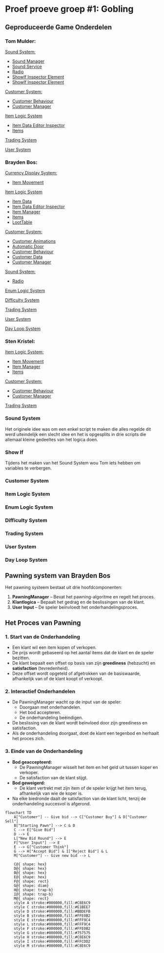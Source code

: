 # Proef proeve groep #1: Gobling

## Geproduceerde Game Onderdelen
### Tom Mulder:
[Sound System:](https://github.com/stenkristel/ProefProeveGroep1/tree/main/Assets/Scripts/Sound)
- [Sound Manager](https://github.com/stenkristel/ProefProeveGroep1/blob/main/Assets/Scripts/Sound/SoundManager.cs)
- [Sound Service](https://github.com/stenkristel/ProefProeveGroep1/blob/main/Assets/Scripts/Sound/SoundService.cs) 
- [Radio](https://github.com/stenkristel/ProefProeveGroep1/blob/main/Assets/Scripts/Sound/Radio.cs) 
- [ShowIf Inspector Element](https://github.com/stenkristel/ProefProeveGroep1/blob/main/Assets/Scripts/Sound/ShowIfInspector.cs) 
- [ShowIf Inspector Element](https://github.com/stenkristel/ProefProeveGroep1/blob/main/Assets/Scripts/Sound/ShowIfAttribute.cs) 

[Customer System:](https://github.com/stenkristel/ProefProeveGroep1/tree/main/Assets/Scripts/Customer)
- [Customer Behaviour](https://github.com/stenkristel/ProefProeveGroep1/blob/main/Assets/Scripts/Customer/CustomerBehaviour.cs)
- [Customer Manager](https://github.com/stenkristel/ProefProeveGroep1/blob/main/Assets/Scripts/Customer/CustomerManager.cs)

[Item Logic System](https://github.com/stenkristel/ProefProeveGroep1/tree/main/Assets/Scripts/Item)
- [Item Data Editor Inspector](https://github.com/stenkristel/ProefProeveGroep1/blob/main/Assets/Scripts/Item/ItemDataEditor.cs)
- [Items](https://github.com/stenkristel/ProefProeveGroep1/blob/main/Assets/Scripts/Item/Items.cs)

[Trading System](https://github.com/stenkristel/ProefProeveGroep1/tree/main/Assets/Scripts/Trading)

[User System](https://github.com/stenkristel/ProefProeveGroep1/tree/main/Assets/Scripts/User)

### Brayden Bos:
[Currency Display System:](https://github.com/stenkristel/ProefProeveGroep1/tree/main/Assets/Scripts/CurrencyDisplay)
- [Item Movement](https://github.com/stenkristel/ProefProeveGroep1/blob/main/Assets/Scripts/CurrencyDisplay/CurrencyDisplay.cs)

[Item Logic System](https://github.com/stenkristel/ProefProeveGroep1/tree/main/Assets/Scripts/Item)
- [Item Data](https://github.com/stenkristel/ProefProeveGroep1/blob/main/Assets/Scripts/Item/ItemData.cs)
- [Item Data Editor Inspector](https://github.com/stenkristel/ProefProeveGroep1/blob/main/Assets/Scripts/Item/ItemDataEditor.cs)
- [Item Manager](https://github.com/stenkristel/ProefProeveGroep1/blob/main/Assets/Scripts/Item/ItemManager.cs)
- [Items](https://github.com/stenkristel/ProefProeveGroep1/blob/main/Assets/Scripts/Item/Items.cs)
- [LootTable](https://github.com/stenkristel/ProefProeveGroep1/blob/main/Assets/Scripts/Item/LootTable.cs)

[Customer System:](https://github.com/stenkristel/ProefProeveGroep1/tree/main/Assets/Scripts/Customer)
- [Customer Animations](https://github.com/stenkristel/ProefProeveGroep1/blob/main/Assets/Scripts/Customer/CustomerAnimations.cs)
- [Automatic Door](https://github.com/stenkristel/ProefProeveGroep1/blob/main/Assets/Scripts/Customer/CustomerAutomaticDoor.cs)
- [Customer Behaviour](https://github.com/stenkristel/ProefProeveGroep1/blob/main/Assets/Scripts/Customer/CustomerBehaviour.cs)
- [Customer Data](https://github.com/stenkristel/ProefProeveGroep1/blob/main/Assets/Scripts/Customer/CustomerData.cs)
- [Customer Manager](https://github.com/stenkristel/ProefProeveGroep1/blob/main/Assets/Scripts/Customer/CustomerManager.cs)

[Sound System:](https://github.com/stenkristel/ProefProeveGroep1/tree/main/Assets/Scripts/Sound)
- [Radio](https://github.com/stenkristel/ProefProeveGroep1/blob/main/Assets/Scripts/Sound/Radio.cs) 

[Enum Logic System](https://github.com/stenkristel/ProefProeveGroep1/tree/main/Assets/Scripts/Enums)

[Difficulty System](https://github.com/stenkristel/ProefProeveGroep1/tree/main/Assets/Scripts/Difficulty)

[Trading System](https://github.com/stenkristel/ProefProeveGroep1/tree/main/Assets/Scripts/Trading)

[User System](https://github.com/stenkristel/ProefProeveGroep1/tree/main/Assets/Scripts/User)

[Day Loop System](https://github.com/stenkristel/ProefProeveGroep1/tree/main/Assets/Scripts/DayLoop)

### Sten Kristel:
[Item Logic System:](https://github.com/stenkristel/ProefProeveGroep1/tree/main/Assets/Scripts/Item)
- [Item Movement](https://github.com/stenkristel/ProefProeveGroep1/blob/main/Assets/Scripts/Item/ItemMovement.cs)
- [Item Manager](https://github.com/stenkristel/ProefProeveGroep1/blob/main/Assets/Scripts/Item/ItemManager.cs)
- [Items](https://github.com/stenkristel/ProefProeveGroep1/blob/main/Assets/Scripts/Item/Items.cs)

[Customer System:](https://github.com/stenkristel/ProefProeveGroep1/tree/main/Assets/Scripts/Customer)
- [Customer Behaviour](https://github.com/stenkristel/ProefProeveGroep1/blob/main/Assets/Scripts/Customer/CustomerBehaviour.cs)
- [Customer Manager](https://github.com/stenkristel/ProefProeveGroep1/blob/main/Assets/Scripts/Customer/CustomerManager.cs)

[Trading System](https://github.com/stenkristel/ProefProeveGroep1/tree/main/Assets/Scripts/Trading)



### Sound System

Het originele idee was om een enkel script te maken die alles regelde dit werd uiteindelijk een slecht idee en het is opgesplits in drie scripts die allemaal kleine gedeeltes van het logica doen.


### Show If

Tijdens het maken van het Sound System wou Tom iets hebben om variables te verbergen.

### Customer System


### Item Logic System


### Enum Logic System


### Difficulty System


### Trading System


### User System


### Day Loop System


## Pawning system van Brayden Bos

Het pawning systeem bestaat uit drie hoofdcomponenten:

1. **PawningManager** – Bevat het pawning-algoritme en regelt het proces.
2. **Klantlogica** – Bepaalt het gedrag en de beslissingen van de klant.
3. **User Input** – De speler beïnvloedt het onderhandelingsproces.

## Het Proces van Pawning

### 1. Start van de Onderhandeling
- Een klant wil een item kopen of verkopen.
- De prijs wordt gebaseerd op het aantal items dat de klant en de speler bezitten.
- De klant bepaalt een offset op basis van zijn **greediness** (hebzucht) en **satisfaction** (tevredenheid).
- Deze offset wordt opgeteld of afgetrokken van de basiswaarde, afhankelijk van of de klant koopt of verkoopt.

### 2. Interactief Onderhandelen
- De PawningManager wacht op de input van de speler:
  - Doorgaan met onderhandelen.
  - Het bod accepteren.
  - De onderhandeling beëindigen.
- De beslissing van de klant wordt beïnvloed door zijn greediness en satisfaction.
- Als de onderhandeling doorgaat, doet de klant een tegenbod en herhaalt het proces zich.

### 3. Einde van de Onderhandeling
- **Bod geaccepteerd:**
  - De PawningManager wisselt het item en het geld uit tussen koper en verkoper.
  - De satisfaction van de klant stijgt.
- **Bod geweigerd:**
  - De klant vertrekt met zijn item of de speler krijgt het item terug, afhankelijk van wie de koper is.
- Na elke biedronde daalt de satisfaction van de klant licht, tenzij de onderhandeling succesvol is afgerond.
```mermaid
flowchart TD
    A["Customer"] -- Give bid --> C["Customer Buy"] & D["Customer Sell"]
    B["Starting Pawn"] --> C & D
    C --> E["Give Bid"]
    D --> E
    L["New Bid Round"] --> E
    F["User Input"] --> E
    E --> G["Customer Think"]
    G --> H["Accept Bid"] & I["Reject Bid"] & L
    M["Customer"] -- Give new bid --> L

    C@{ shape: hex}
    D@{ shape: hex}
    B@{ shape: hex}
    E@{ shape: hex}
    F@{ shape: rect}
    G@{ shape: diam}
    H@{ shape: trap-b}
    I@{ shape: trap-b}
    M@{ shape: rect}
    style A stroke:#000000,fill:#C8E6C9
    style C stroke:#000000,fill:#E1BEE7
    style D stroke:#000000,fill:#BBDEFB
    style B stroke:#000000,fill:#FFE0B2
    style E stroke:#000000,fill:#FFF9C4
    style L stroke:#000000,fill:#FFF9C4
    style F stroke:#000000,fill:#FFE0B2
    style G stroke:#000000,fill:#757575
    style H stroke:#000000,fill:#C8E6C9
    style I stroke:#000000,fill:#FFCDD2
    style M stroke:#000000,fill:#C8E6C9
```

